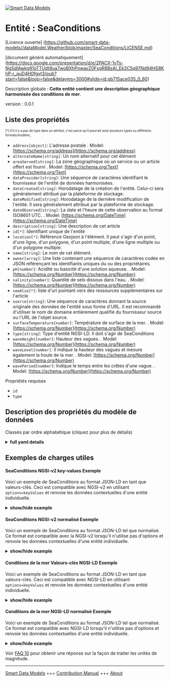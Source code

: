<!-- 10-Header -->  
[![Smart Data Models](https://smartdatamodels.org/wp-content/uploads/2022/01/SmartDataModels_logo.png "Logo")](https://smartdatamodels.org)  
Entité : SeaConditions  
======================<!-- /10-Header -->  
<!-- 15-License -->  
[Licence ouverte] (https://github.com/smart-data-models//dataModel.Weather/blob/master/SeaConditions/LICENSE.md)  
[document généré automatiquement] (https://docs.google.com/presentation/d/e/2PACX-1vTs-Ng5dIAwkg91oTTUdt8ua7woBXhPnwavZ0FxgR8BsAI_Ek3C5q97Nd94HS8KhP-r_quD4H0fgyt3/pub?start=false&loop=false&delayms=3000#slide=id.gb715ace035_0_60)  
<!-- /15-License -->  
<!-- 20-Description -->  
Description globale : **Cette entité contient une description géographique harmonisée des conditions de mer**.  
version : 0.0.1  
<!-- /20-Description -->  
<!-- 30-PropertiesList -->  

## Liste des propriétés  

<sup><sub>[*] S'il n'y a pas de type dans un attribut, c'est parce qu'il pourrait avoir plusieurs types ou différents formats/modèles</sub></sup>.  
- `address[object]`: L'adresse postale  . Model: [https://schema.org/address](https://schema.org/address)- `alternateName[string]`: Un nom alternatif pour cet élément  - `areaServed[string]`: La zone géographique où un service ou un article offert est fourni  . Model: [https://schema.org/Text](https://schema.org/Text)- `dataProvider[string]`: Une séquence de caractères identifiant le fournisseur de l'entité de données harmonisées.  - `dateCreated[string]`: Horodatage de la création de l'entité. Celui-ci sera généralement attribué par la plateforme de stockage.  - `dateModified[string]`: Horodatage de la dernière modification de l'entité. Il sera généralement attribué par la plateforme de stockage.  - `dateObserved[string]`: La date et l'heure de cette observation au format ISO8601 UTC.  . Model: [https://schema.org/DateTime](https://schema.org/DateTime)- `description[string]`: Une description de cet article  - `id[*]`: Identifiant unique de l'entité  - `location[*]`: Référence Geojson à l'élément. Il peut s'agir d'un point, d'une ligne, d'un polygone, d'un point multiple, d'une ligne multiple ou d'un polygone multiple.  - `name[string]`: Le nom de cet élément.  - `owner[array]`: Une liste contenant une séquence de caractères codée en JSON référençant les identifiants uniques du ou des propriétaires.  - `pH[number]`: Acidité ou basicité d'une solution aqueuse.  . Model: [https://schema.org/Number](https://schema.org/Number)- `salinity[number]`: Quantité de sels dissous dans l'eau.  . Model: [https://schema.org/Number](https://schema.org/Number)- `seeAlso[*]`: liste d'uri pointant vers des ressources supplémentaires sur l'article  - `source[string]`: Une séquence de caractères donnant la source originale des données de l'entité sous forme d'URL. Il est recommandé d'utiliser le nom de domaine entièrement qualifié du fournisseur source ou l'URL de l'objet source.  - `surfaceTemperature[number]`: Température de surface de la mer.  . Model: [https://schema.org/Number](https://schema.org/Number)- `type[string]`: Type d'entité NGSI-LD. Il doit s'agir de SeaConditions  - `waveHeight[number]`: Hauteur des vagues.  . Model: [https://schema.org/Number](https://schema.org/Number)- `waveLevel[number]`: Il indique la hauteur des vagues et mesure également la houle de la mer.  . Model: [https://schema.org/Number](https://schema.org/Number)- `wavePeriod[number]`: Indique le temps entre les crêtes d'une vague.  . Model: [https://schema.org/Number](https://schema.org/Number)<!-- /30-PropertiesList -->  
<!-- 35-RequiredProperties -->  
Propriétés requises  
- `id`  - `type`  <!-- /35-RequiredProperties -->  
<!-- 40-RequiredProperties -->  
<!-- /40-RequiredProperties -->  
<!-- 50-DataModelHeader -->  
## Description des propriétés du modèle de données  
Classés par ordre alphabétique (cliquez pour plus de détails)  
<!-- /50-DataModelHeader -->  
<!-- 60-ModelYaml -->  
<details><summary><strong>full yaml details</strong></summary>    
```yaml  
SeaConditions:    
  description: 'This entity contains a harmonised geographic description of sea conditions'    
  properties:    
    address:    
      description: 'The mailing address'    
      properties:    
        addressCountry:    
          description: 'Property. The country. For example, Spain. Model:''https://schema.org/addressCountry'''    
          type: string    
        addressLocality:    
          description: 'Property. The locality in which the street address is, and which is in the region. Model:''https://schema.org/addressLocality'''    
          type: string    
        addressRegion:    
          description: 'Property. The region in which the locality is, and which is in the country. Model:''https://schema.org/addressRegion'''    
          type: string    
        postOfficeBoxNumber:    
          description: 'Property. The post office box number for PO box addresses. For example, 03578. Model:''https://schema.org/postOfficeBoxNumber'''    
          type: string    
        postalCode:    
          description: 'Property. The postal code. For example, 24004. Model:''https://schema.org/https://schema.org/postalCode'''    
          type: string    
        streetAddress:    
          description: 'Property. The street address. Model:''https://schema.org/streetAddress'''    
          type: string    
      type: object    
      x-ngsi:    
        model: https://schema.org/address    
        type: Property    
    alternateName:    
      description: 'An alternative name for this item'    
      type: string    
      x-ngsi:    
        type: Property    
    areaServed:    
      description: 'The geographic area where a service or offered item is provided'    
      type: string    
      x-ngsi:    
        model: https://schema.org/Text    
        type: Property    
    dataProvider:    
      description: 'A sequence of characters identifying the provider of the harmonised data entity.'    
      type: string    
      x-ngsi:    
        type: Property    
    dateCreated:    
      description: 'Entity creation timestamp. This will usually be allocated by the storage platform.'    
      format: date-time    
      type: string    
      x-ngsi:    
        type: Property    
    dateModified:    
      description: 'Timestamp of the last modification of the entity. This will usually be allocated by the storage platform.'    
      format: date-time    
      type: string    
      x-ngsi:    
        type: Property    
    dateObserved:    
      description: 'The date and time of this observation in ISO8601 UTC format.'    
      format: date-time    
      type: string    
      x-ngsi:    
        model: https://schema.org/DateTime    
        type: Property    
    description:    
      description: 'A description of this item'    
      type: string    
      x-ngsi:    
        type: Property    
    id:    
      anyOf: &seaconditions_-_properties_-_owner_-_items_-_anyof    
        - description: 'Property. Identifier format of any NGSI entity'    
          maxLength: 256    
          minLength: 1    
          pattern: ^[\w\-\.\{\}\$\+\*\[\]`|~^@!,:\\]+$    
          type: string    
        - description: 'Property. Identifier format of any NGSI entity'    
          format: uri    
          type: string    
      description: 'Unique identifier of the entity'    
      x-ngsi:    
        type: Property    
    location:    
      description: 'Geojson reference to the item. It can be Point, LineString, Polygon, MultiPoint, MultiLineString or MultiPolygon'    
      oneOf:    
        - description: 'GeoProperty. Geojson reference to the item. Point'    
          properties:    
            bbox:    
              items:    
                type: number    
              minItems: 4    
              type: array    
            coordinates:    
              items:    
                type: number    
              minItems: 2    
              type: array    
            type:    
              enum:    
                - Point    
              type: string    
          required:    
            - type    
            - coordinates    
          title: 'GeoJSON Point'    
          type: object    
        - description: 'GeoProperty. Geojson reference to the item. LineString'    
          properties:    
            bbox:    
              items:    
                type: number    
              minItems: 4    
              type: array    
            coordinates:    
              items:    
                items:    
                  type: number    
                minItems: 2    
                type: array    
              minItems: 2    
              type: array    
            type:    
              enum:    
                - LineString    
              type: string    
          required:    
            - type    
            - coordinates    
          title: 'GeoJSON LineString'    
          type: object    
        - description: 'GeoProperty. Geojson reference to the item. Polygon'    
          properties:    
            bbox:    
              items:    
                type: number    
              minItems: 4    
              type: array    
            coordinates:    
              items:    
                items:    
                  items:    
                    type: number    
                  minItems: 2    
                  type: array    
                minItems: 4    
                type: array    
              type: array    
            type:    
              enum:    
                - Polygon    
              type: string    
          required:    
            - type    
            - coordinates    
          title: 'GeoJSON Polygon'    
          type: object    
        - description: 'GeoProperty. Geojson reference to the item. MultiPoint'    
          properties:    
            bbox:    
              items:    
                type: number    
              minItems: 4    
              type: array    
            coordinates:    
              items:    
                items:    
                  type: number    
                minItems: 2    
                type: array    
              type: array    
            type:    
              enum:    
                - MultiPoint    
              type: string    
          required:    
            - type    
            - coordinates    
          title: 'GeoJSON MultiPoint'    
          type: object    
        - description: 'GeoProperty. Geojson reference to the item. MultiLineString'    
          properties:    
            bbox:    
              items:    
                type: number    
              minItems: 4    
              type: array    
            coordinates:    
              items:    
                items:    
                  items:    
                    type: number    
                  minItems: 2    
                  type: array    
                minItems: 2    
                type: array    
              type: array    
            type:    
              enum:    
                - MultiLineString    
              type: string    
          required:    
            - type    
            - coordinates    
          title: 'GeoJSON MultiLineString'    
          type: object    
        - description: 'GeoProperty. Geojson reference to the item. MultiLineString'    
          properties:    
            bbox:    
              items:    
                type: number    
              minItems: 4    
              type: array    
            coordinates:    
              items:    
                items:    
                  items:    
                    items:    
                      type: number    
                    minItems: 2    
                    type: array    
                  minItems: 4    
                  type: array    
                type: array    
              type: array    
            type:    
              enum:    
                - MultiPolygon    
              type: string    
          required:    
            - type    
            - coordinates    
          title: 'GeoJSON MultiPolygon'    
          type: object    
      x-ngsi:    
        type: GeoProperty    
    name:    
      description: 'The name of this item.'    
      type: string    
      x-ngsi:    
        type: Property    
    owner:    
      description: 'A List containing a JSON encoded sequence of characters referencing the unique Ids of the owner(s)'    
      items:    
        anyOf: *seaconditions_-_properties_-_owner_-_items_-_anyof    
        description: 'Property. Unique identifier of the entity'    
      type: array    
      x-ngsi:    
        type: Property    
    pH:    
      description: 'Acidity or basicity of an aqueous solution.'    
      maximum: 14    
      minimum: 0    
      type: number    
      x-ngsi:    
        model: https://schema.org/Number    
        type: Property    
    salinity:    
      description: 'Amount of salts dissolved in water.'    
      minimum: 0    
      type: number    
      x-ngsi:    
        model: https://schema.org/Number    
        type: Property    
        units: 'Parts per thousand'    
    seeAlso:    
      description: 'list of uri pointing to additional resources about the item'    
      oneOf:    
        - items:    
            format: uri    
            type: string    
          minItems: 1    
          type: array    
        - format: uri    
          type: string    
      x-ngsi:    
        type: Property    
    source:    
      description: 'A sequence of characters giving the original source of the entity data as a URL. Recommended to be the fully qualified domain name of the source provider, or the URL to the source object.'    
      type: string    
      x-ngsi:    
        type: Property    
    surfaceTemperature:    
      description: 'Sea surface temperature.'    
      type: number    
      x-ngsi:    
        model: https://schema.org/Number    
        type: Property    
        units: 'Celsius degrees'    
    type:    
      description: 'NGSI-LD Entity Type. It has to be SeaConditions'    
      enum:    
        - SeaConditions    
      type: string    
      x-ngsi:    
        type: Property    
    waveHeight:    
      description: 'Height of the waves.'    
      type: number    
      x-ngsi:    
        model: https://schema.org/Number    
        type: Property    
        units: Meters    
    waveLevel:    
      description: 'It indicates the height of the waves and also measures the swell of the sea.'    
      maximum: 9    
      minimum: 0    
      type: number    
      x-ngsi:    
        model: https://schema.org/Number    
        type: Property    
        units: 'Douglas sea scale'    
    wavePeriod:    
      description: 'Indicates the time between the crests of a wave.'    
      type: number    
      x-ngsi:    
        model: https://schema.org/Number    
        type: Property    
        units: Seconds    
  required:    
    - id    
    - type    
  type: object    
  x-derived-from: ""    
  x-disclaimer: 'Redistribution and use in source and binary forms, with or without modification, are permitted  provided that the license conditions are met. Copyleft (c) 2021 Contributors to Smart Data Models Program'    
  x-license-url: https://github.com/smart-data-models/dataModel.Weather/blob/master/SeaConditions/LICENSE.md    
  x-model-schema: https://smart-data-models.github.io/dataModel.Environment/SeaConditions/schema.json    
  x-model-tags: ""    
  x-version: 0.0.1    
```  
</details>    
<!-- /60-ModelYaml -->  
<!-- 70-MiddleNotes -->  
<!-- /70-MiddleNotes -->  
<!-- 80-Examples -->  
## Exemples de charges utiles  
#### SeaConditions NGSI-v2 key-values Exemple  
Voici un exemple de SeaConditions au format JSON-LD en tant que valeurs-clés. Ceci est compatible avec NGSI-v2 en utilisant `options=keyValues` et renvoie les données contextuelles d'une entité individuelle.  
<details><summary><strong>show/hide example</strong></summary>    
```json  
{  
  "id": "SeaCondition-PlayaLevante-Benidorm-123456",  
  "type": "SeaConditions",  
  "dateObserved": "2021-02-20T06:45:00Z",  
  "location": {  
    "type": "Point",  
    "coordinates": [  
      -8.768460000000001,  
      42.60214472222222  
    ]  
  },  
  "name": "Mar en la Playa Levante",  
  "description": "Información del estado del mar en la playa Levante",  
  "address": {  
    "addressCountry": "ES",  
    "addressLocality": "Benidorm"  
  },  
  "dataProvider": "Water-sensor-12345",  
  "waveLevel": 1,  
  "surfaceTemperature": 14.7,  
  "waveHeight": 0.05,  
  "wavePeriod": 1.5,  
  "pH": 8.5,  
  "salinity": 35  
}  
```  
</details>  
#### SeaConditions NGSI-v2 normalisé Exemple  
Voici un exemple de SeaConditions au format JSON-LD tel que normalisé. Ce format est compatible avec la NGSI-v2 lorsqu'il n'utilise pas d'options et renvoie les données contextuelles d'une entité individuelle.  
<details><summary><strong>show/hide example</strong></summary>    
```json  
{  
  "id": "SeaCondition-PlayaLevante.Benidorm.123456",  
  "type": "SeaConditions",  
  "dateCreated": {  
    "type": "DateTime",  
    "value": "2021-02-20T06:45:00Z"  
  },  
  "dateModified": {  
    "type": "DateTime",  
    "value":  "2021-02-20T06:45:00Z"  
  },  
  "source": {  
    "type": "Text",  
    "value": ""  
  },  
  "name": {  
    "type": "Text",  
    "value": "Mar en la Playa Levante"  
  },  
  "alternateName": {  
    "type": "Text",  
    "value": "Playa Levante"  
  },  
  "description": {  
    "type": "Text",  
    "value": "Información del estado del mar en la playa Levante"  
  },  
  "dataProvider": {  
    "type": "Text",  
    "value": "Water-sensor-12345"  
  },  
  "owner": {  
    "type": "StructuredValue",  
    "value": [  
      "urn:ngsi-ld:SeaConditions:items:JVPZ:12516420",  
      "urn:ngsi-ld:SeaConditions:items:XVAE:29040891"  
    ]  
  },  
  "seeAlso": {  
    "type": "StructuredValue",  
    "value": [  
      "urn:ngsi-ld:SeaConditions:items:KFKA:73977455",  
      "urn:ngsi-ld:SeaConditions:items:GPZI:53207694"  
    ]  
  },  
  "location": {  
    "type": "geo:json",  
    "value": {  
      "type": "Point",  
      "coordinates": [  
        -8.768460000000001,  
        42.60214472222222  
      ]  
    }  
  },  
  "address": {  
    "type": "StructuredValue",  
    "value": {  
      "streetAddress": "",  
      "addressLocality": "Benidorm",  
      "addressRegion": "Valencia",  
      "addressCountry": "ES",  
      "postalCode": "",  
      "postOfficeBoxNumber": ""  
    }  
  },  
  "areaServed": {  
    "type": "Text",  
    "value": ""  
  },  
  "waveLevel": {  
    "type": "Number",  
    "value": 1  
  },  
  "surfaceTemperature": {  
    "type": "Number",  
    "value": 14.7  
  },  
  "waveHeight": {  
    "type": "Number",  
    "value": 0.05  
  },  
  "wavePeriod": {  
    "type": "Number",  
    "value": 1.5  
  },  
  "pH": {  
    "type": "Number",  
    "value": 8.5  
  },  
  "salinity": {  
    "type": "Number",  
    "value": 35  
  },  
  "dateObserved": {  
    "type": "Number",  
    "value": "2021-02-20T06:45:00Z"  
  },  
  "@context": [  
    "https://smartdatamodels.org/context.jsonld"  
  ]  
}  
```  
</details>  
#### Conditions de la mer Valeurs-clés NGSI-LD Exemple  
Voici un exemple de SeaConditions au format JSON-LD en tant que valeurs-clés. Ceci est compatible avec NGSI-LD en utilisant `options=keyValues` et renvoie les données contextuelles d'une entité individuelle.  
<details><summary><strong>show/hide example</strong></summary>    
```json  
{  
    "id": "urn:ngsi-ld:SeaCondition:SeaCondition-PlayaLevante-Benidorm-123456",  
    "type": "SeaConditions",  
    "address": {  
        "addressCountry": "ES",  
        "addressLocality": "Benidorm"  
    },  
    "dataProvider": "Water-sensor-12345",  
    "dateObserved": "2021-02-20T06:45:00Z",  
    "description": "Informaci\u00f3n del estado del mar en la playa Levante",  
    "location": {  
        "coordinates": [  
            -8.768460000000001,  
            42.60214472222222  
        ],  
        "type": "Point"  
    },  
    "name": "Mar en la Playa Levante",  
    "pH": 8.5,  
    "salinity": 35,  
    "surfaceTemperature": 14.7,  
    "waveHeight": 0.05,  
    "waveLevel": 1,  
    "wavePeriod": 1.5,  
    "@context": [  
        "https://smaertdatamodels.org/context.jsonld",  
        "https://uri.etsi.org/ngsi-ld/v1/ngsi-ld-core-context.jsonld",  
        "https://raw.githubusercontent.com/smart-data-models/dataModel.Weather/master/context.jsonld"  
    ]  
}  
```  
</details>  
#### Conditions de la mer NGSI-LD normalisé Exemple  
Voici un exemple de SeaConditions au format JSON-LD tel que normalisé. Ce format est compatible avec NGSI-LD lorsqu'il n'utilise pas d'options et renvoie les données contextuelles d'une entité individuelle.  
<details><summary><strong>show/hide example</strong></summary>    
```json  
{  
    "id": "urn:ngsi-ld:SeaCondition:SeaCondition-PlayaLevante-Benidorm-123456",  
    "type": "SeaConditions",  
    "address": {  
        "type": "Property",  
        "value": {  
            "streetAddress": "",  
            "addressLocality": "Benidorm",  
            "addressRegion": "Valencia",  
            "addressCountry": "ES",  
            "postalCode": "",  
            "postOfficeBoxNumber": ""  
        }  
    },  
    "alternateName": {  
        "type": "Property",  
        "value": "Playa Levante"  
    },  
    "areaServed": {  
        "type": "Property",  
        "value": ""  
    },  
    "dataProvider": {  
        "type": "Property",  
        "value": "Water-sensor-12345"  
    },  
    "dateCreated": {  
        "type": "Property",  
        "value": {  
            "@type": "DateTime",  
            "@value": "2021-02-20T06:45:00Z"  
        }  
    },  
    "dateModified": {  
        "type": "Property",  
        "value": {  
            "@type": "DateTime",  
            "@value": "2021-02-20T06:45:00Z"  
        }  
    },  
    "dateObserved": {  
        "type": "Property",  
        "value": "2021-02-20T06:45:00Z"  
    },  
    "description": {  
        "type": "Property",  
        "value": "Informaci\u00f3n del estado del mar en la playa Levante"  
    },  
    "location": {  
        "type": "Property",  
        "value": {  
            "type": "Point",  
            "coordinates": [  
                -8.768460000000001,  
                42.60214472222222  
            ]  
        }  
    },  
    "name": {  
        "type": "Property",  
        "value": "Mar en la Playa Levante"  
    },  
    "owner": {  
        "type": "Property",  
        "value": [  
            "urn:ngsi-ld:SeaConditions:items:JVPZ:12516420",  
            "urn:ngsi-ld:SeaConditions:items:XVAE:29040891"  
        ]  
    },  
    "pH": {  
        "type": "Property",  
        "value": 8.5  
    },  
    "salinity": {  
        "type": "Property",  
        "value": 35  
    },  
    "seeAlso": {  
        "type": "Property",  
        "value": [  
            "urn:ngsi-ld:SeaConditions:items:KFKA:73977455",  
            "urn:ngsi-ld:SeaConditions:items:GPZI:53207694"  
        ]  
    },  
    "source": {  
        "type": "Property",  
        "value": ""  
    },  
    "surfaceTemperature": {  
        "type": "Property",  
        "value": 14.7  
    },  
    "waveHeight": {  
        "type": "Property",  
        "value": 0.05  
    },  
    "waveLevel": {  
        "type": "Property",  
        "value": 1  
    },  
    "wavePeriod": {  
        "type": "Property",  
        "value": 1.5  
    },  
    "@context": [  
        "https://raw.githubusercontent.com/smart-data-models/dataModel.Weather/master/context.jsonld"  
    ]  
}  
```  
</details><!-- /80-Examples -->  
<!-- 90-FooterNotes -->  
<!-- /90-FooterNotes -->  
<!-- 95-Units -->  
Voir [FAQ 10](https://smartdatamodels.org/index.php/faqs/) pour obtenir une réponse sur la façon de traiter les unités de magnitude.  
<!-- /95-Units -->  
<!-- 97-LastFooter -->  
---  
[Smart Data Models](https://smartdatamodels.org) +++ [Contribution Manual](https://bit.ly/contribution_manual) +++ [About](https://bit.ly/Introduction_SDM)<!-- /97-LastFooter -->  
